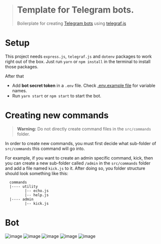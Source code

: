 > # Template for Telegram bots.
> Boilerplate for creating [Telegram bots](https://telegram.org/) using [telegraf.js](https://telegrafjs.org)

# Setup
  This project needs `express.js`, `telegraf.js` and `dotenv` packages to work right out of the box. Just run `yarn` or `npm install` in the terminal to install those packages. 

  After that

  - Add **bot secret token** in a `.env` file. Check [.env.example file](https://github.com/naz-i-ya/TechBuddyTelegramBot[TBTB]/blob/master/.env.example) for variable names.
  - Run `yarn start` or `npm start` to start the bot.

# Creating new commands
> **Warning:** Do not directly create command files in the `src/commands` folder.

In order to create new commands, you must first decide what sub-folder of `src/commands` this command will go into.

For example, if you want to create an admin specific command, kick, then you can create a new sub-folder called `/admin` in the `src/commands` folder and add a file named `kick.js` to it. After doing so, you folder structure should look something like this:
```
  commands 
  |---- utility
         |-- echo.js
         |-- help.js
  |---- admin
         |-- kick.js
```

# Bot
![image](https://user-images.githubusercontent.com/76842801/214855446-762a3b0d-2434-49bd-83b1-423cce3c5235.png)
![image](https://user-images.githubusercontent.com/76842801/214856312-06a49312-da28-43a5-9ee5-8fc70fef833d.png)
![image](https://user-images.githubusercontent.com/76842801/214858170-ad947331-6e62-4469-b9d0-c5baf58f1bc5.png)
![image](https://user-images.githubusercontent.com/76842801/218337470-e61aa718-9914-4f90-9438-67a8c3568920.png)
![image](https://user-images.githubusercontent.com/76842801/230742658-be3d2d6b-b663-4236-b5ed-377602872c82.png)







